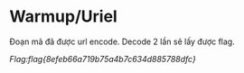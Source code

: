 # Warmup/Uriel

Đoạn mã đã được url encode. Decode 2 lần sẽ lấy được flag.

*Flag:flag{8efeb66a719b75a4b7c634d885788dfc}*